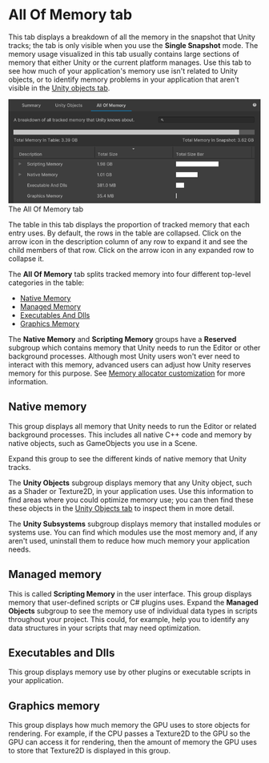# All Of Memory tab

This tab displays a breakdown of all the memory in the snapshot that Unity tracks; the tab is only visible when you use the __Single Snapshot__ mode. The memory usage visualized in this tab usually contains large sections of memory that either Unity or the current platform manages. Use this tab to see how much of your application's memory use isn't related to Unity objects, or to identify memory problems in your application that aren't visible in the [Unity objects tab](unity-objects-tab).

![The All Of Memory tab](images/all-of-memory-tab.png)
<br/>The All Of Memory tab

The table in this tab displays the proportion of tracked memory that each entry uses. By default, the rows in the table are collapsed. Click on the arrow icon in the description column of any row to expand it and see the child members of that row. Click on the arrow icon in any expanded row to collapse it.

The **All Of Memory** tab splits tracked memory into four different top-level categories in the table:

* [Native Memory](#native-memory)
* [Managed Memory](#managed-memory)
* [Executables And Dlls](#executables-and-dlls)
* [Graphics Memory](#graphics-memory)

The __Native Memory__ and __Scripting Memory__ groups have a __Reserved__ subgroup which contains memory that Unity needs to run the Editor or other background processes. Although most Unity users won't ever need to interact with this memory, advanced users can adjust how Unity reserves memory for this purpose. See [Memory allocator customization](https://docs.unity3d.com/Manual/memory-allocator-customization.html) for more information.

## Native memory

This group displays all memory that Unity needs to run the Editor or related background processes. This includes all native C++ code and memory by native objects, such as GameObjects you use in a Scene.

Expand this group to see the different kinds of native memory that Unity tracks.

The __Unity Objects__ subgroup displays memory that any Unity object, such as a Shader or Texture2D, in your application uses. Use this information to find areas where you could optimize memory use; you can then find these these objects in the [Unity Objects tab](unity-objects-tab) to inspect them in more detail.

The __Unity Subsystems__ subgroup displays memory that installed modules or systems use. You can find which modules use the most memory and, if any aren't used, uninstall them to reduce how much memory your application needs.

## Managed memory

This is called __Scripting Memory__ in the user interface. This group displays memory that user-defined scripts or C# plugins uses. Expand the __Managed Objects__ subgroup to see the memory use of individual data types in scripts throughout your project. This could, for example, help you to identify any data structures in your scripts that may need optimization.

## Executables and Dlls

This group displays memory use by other plugins or executable scripts in your application.

## Graphics memory

This group displays how much memory the GPU uses to store objects for rendering. For example, if the CPU passes a Texture2D to the GPU so the GPU can access it for rendering, then the amount of memory the GPU uses to store that Texture2D is displayed in this group.
